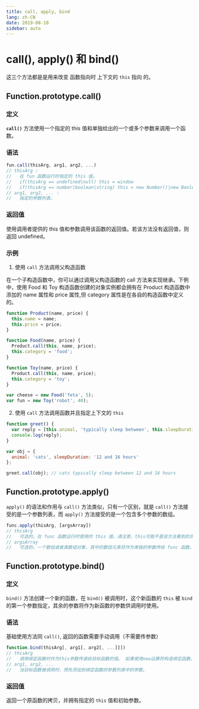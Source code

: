 ```yaml
---
title: call, apply, bind
lang: zh-CN
date: 2019-08-10
sidebar: auto
---
```


# call(), apply() 和 bind()

这三个方法都是是用来改变 函数指向时 上下文的 `this` 指向 的。

## Function.prototype.call()

### 定义

**`call()`** 方法使用一个指定的 this 值和单独给出的一个或多个参数来调用一个函数。

### 语法

```javascript
fun.call(thisArg, arg1, arg2, ...)
// thisArg : 
//   在 fun 函数运行时指定的 this 值。
//   if(thisArg == undefined|null) this = window
//   if(thisArg == number|boolean|string) this = new Number()|new Boolean()|new String()
// arg1, arg2, ... :
//   指定的参数列表。
```

### 返回值

使用调用者提供的 this 值和参数调用该函数的返回值。若该方法没有返回值，则返回 undefined。

### 示例

1. 使用 `call` 方法调用父构造函数

在一个子构造函数中，你可以通过调用父构造函数的 call 方法来实现继承。下例中，使用 Food 和 Toy 构造函数创建的对象实例都会拥有在 Product 构造函数中添加的 name 属性和 price 属性,但 category 属性是在各自的构造函数中定义的。

```javascript
function Product(name, price) {
  this.name = name;
  this.price = price;
}

function Food(name, price) {
  Product.call(this, name, price);
  this.category = 'food';
}

function Toy(name, price) {
  Product.call(this, name, price);
  this.category = 'toy';
}

var cheese = new Food('feta', 5);
var fun = new Toy('robot', 40);
```

2. 使用 `call` 方法调用函数并且指定上下文的 `this`

```javascript
function greet() {
  var reply = [this.animal, 'typically sleep between', this.sleepDuration].join(' ');
  console.log(reply);
}

var obj = {
  animal: 'cats', sleepDuration: '12 and 16 hours'
};

greet.call(obj); // cats typically sleep between 12 and 16 hours
```

## Function.prototype.apply()

`apply()` 的语法和作用与 `call()` 方法类似，只有一个区别，就是 `call()` 方法接受的是一个参数列表，而 `apply()` 方法接受的是一个包含多个参数的数组。

```javascript
func.apply(thisArg, [argsArray])
// thisArg
//   可选的。在 func 函数运行时使用的 this 值。请注意，this可能不是该方法看到的实际值：如果这个函数处于非严格模式下，则指定为 null 或 undefined 时会自动替换为指向全局对象，原始值会被包装。
// argsArray
//   可选的。一个数组或者类数组对象，其中的数组元素将作为单独的参数传给 func 函数。如果该参数的值为 null 或  undefined，则表示不需要传入任何参数。从ECMAScript 5 开始可以使用类数组对象。 浏览器兼容性 请参阅本文底部内容。
```

## Function.prototype.bind()

### 定义

`bind()` 方法创建一个新的函数，在 `bind()` 被调用时，这个新函数的 `this` 被 `bind` 的第一个参数指定，其余的参数将作为新函数的参数供调用时使用。

### 语法

基础使用方法同 `call()`, 返回的函数需要手动调用（不需要传参数）

```javascript
function.bind(thisArg[, arg1[, arg2[, ...]]])
// thisArg
//   调用绑定函数时作为this参数传递给目标函数的值。 如果使用new运算符构造绑定函数，则忽略该值。当使用bind在setTimeout中创建一个函数（作为回调提供）时，作为thisArg传递的任何原始值都将转换为object。如果bind函数的参数列表为空，执行作用域的this将被视为新函数的thisArg。
// arg1, arg2, ...
//   当目标函数被调用时，预先添加到绑定函数的参数列表中的参数。
```

### 返回值

返回一个原函数的拷贝，并拥有指定的 `this` 值和初始参数。
